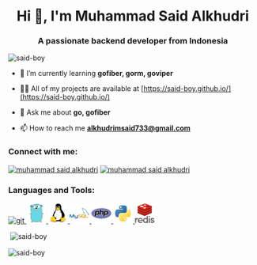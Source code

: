 <h1 align="center">Hi 👋, I'm Muhammad Said Alkhudri</h1>
<h3 align="center">A passionate backend developer from Indonesia</h3>

<p align="left"> <img src="https://komarev.com/ghpvc/?username=said-boy&label=Profile%20views&color=0e75b6&style=flat" alt="said-boy" /> </p>

- 🌱 I’m currently learning **gofiber, gorm, goviper**

- 👨‍💻 All of my projects are available at [https://said-boy.github.io/](https://said-boy.github.io/)

- 💬 Ask me about **go, gofiber**

- 📫 How to reach me **alkhudrimsaid733@gmail.com**

<h3 align="left">Connect with me:</h3>
<p align="left">
<a href="https://linkedin.com/in/muhammad said alkhudri" target="blank"><img align="center" src="https://raw.githubusercontent.com/rahuldkjain/github-profile-readme-generator/master/src/images/icons/Social/linked-in-alt.svg" alt="muhammad said alkhudri" height="30" width="40" /></a>
<a href="https://fb.com/muhammad said alkhudri" target="blank"><img align="center" src="https://raw.githubusercontent.com/rahuldkjain/github-profile-readme-generator/master/src/images/icons/Social/facebook.svg" alt="muhammad said alkhudri" height="30" width="40" /></a>
</p>

<h3 align="left">Languages and Tools:</h3>
<p align="left"> <a href="https://git-scm.com/" target="_blank" rel="noreferrer"> <img src="https://www.vectorlogo.zone/logos/git-scm/git-scm-icon.svg" alt="git" width="40" height="40"/> </a> <a href="https://golang.org" target="_blank" rel="noreferrer"> <img src="https://raw.githubusercontent.com/devicons/devicon/master/icons/go/go-original.svg" alt="go" width="40" height="40"/> </a> <a href="https://www.linux.org/" target="_blank" rel="noreferrer"> <img src="https://raw.githubusercontent.com/devicons/devicon/master/icons/linux/linux-original.svg" alt="linux" width="40" height="40"/> </a> <a href="https://www.mysql.com/" target="_blank" rel="noreferrer"> <img src="https://raw.githubusercontent.com/devicons/devicon/master/icons/mysql/mysql-original-wordmark.svg" alt="mysql" width="40" height="40"/> </a> <a href="https://www.php.net" target="_blank" rel="noreferrer"> <img src="https://raw.githubusercontent.com/devicons/devicon/master/icons/php/php-original.svg" alt="php" width="40" height="40"/> </a> <a href="https://www.python.org" target="_blank" rel="noreferrer"> <img src="https://raw.githubusercontent.com/devicons/devicon/master/icons/python/python-original.svg" alt="python" width="40" height="40"/> </a> <a href="https://redis.io" target="_blank" rel="noreferrer"> <img src="https://raw.githubusercontent.com/devicons/devicon/master/icons/redis/redis-original-wordmark.svg" alt="redis" width="40" height="40"/> </a> </p>

<p>&nbsp;<img align="center" src="https://github-readme-stats.vercel.app/api?username=said-boy&show_icons=true&locale=en" alt="said-boy" /></p>

<p><img align="center" src="https://github-readme-streak-stats.herokuapp.com/?user=said-boy&" alt="said-boy" /></p>
